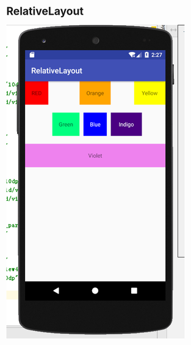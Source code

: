 # RelativeLayout  

![relativelayout](https://github.com/Sev7nzy/Lab/blob/master/Lab3/picture/QQ%E5%9B%BE%E7%89%8720180324102722.png)
